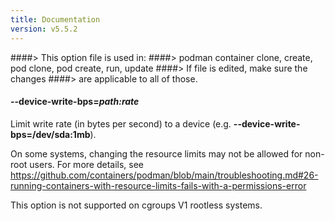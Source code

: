 ```yaml
---
title: Documentation
version: v5.5.2
---
```


####> This option file is used in:
####>   podman container clone, create, pod clone, pod create, run, update
####> If file is edited, make sure the changes
####> are applicable to all of those.
#### **--device-write-bps**=*path:rate*

Limit write rate (in bytes per second) to a device (e.g. **--device-write-bps=/dev/sda:1mb**).

On some systems, changing the resource limits may not be allowed for non-root
users. For more details, see
https://github.com/containers/podman/blob/main/troubleshooting.md#26-running-containers-with-resource-limits-fails-with-a-permissions-error

This option is not supported on cgroups V1 rootless systems.
